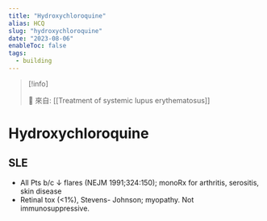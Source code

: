 ```yaml
---
title: "Hydroxychloroquine"
alias: HCQ
slug: "hydroxychloroquine"
date: "2023-08-06"
enableToc: false
tags:
  - building
---
```


> [!info]
>
> 🌱 來自: [[Treatment of systemic lupus erythematosus]]

# Hydroxychloroquine

## SLE

- All Pts b/c ↓ flares (NEJM 1991;324:150); monoRx for arthritis, serositis, skin disease
- Retinal tox (<1%), Stevens- Johnson; myopathy. Not immunosuppressive.
